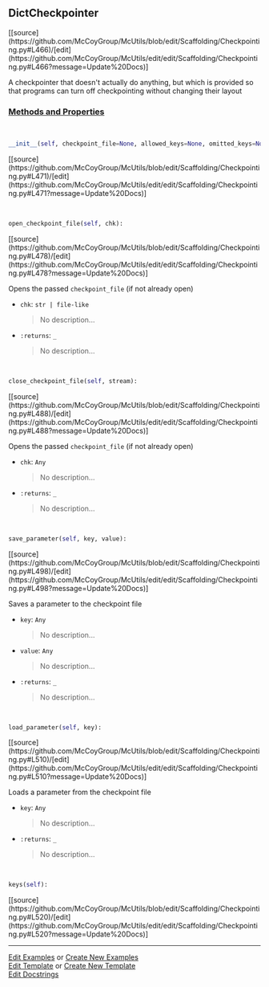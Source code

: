 ## <a id="McUtils.Scaffolding.Checkpointing.DictCheckpointer">DictCheckpointer</a> 
<div class="docs-source-link" markdown="1">
[[source](https://github.com/McCoyGroup/McUtils/blob/edit/Scaffolding/Checkpointing.py#L466)/[edit](https://github.com/McCoyGroup/McUtils/edit/edit/Scaffolding/Checkpointing.py#L466?message=Update%20Docs)]
</div>

A checkpointer that doesn't actually do anything, but which is provided
so that programs can turn off checkpointing without changing their layout

<div class="collapsible-section">
 <div class="collapsible-section collapsible-section-header" markdown="1">
 
### <a class="collapse-link" data-toggle="collapse" href="#methods">Methods and Properties</a> <a class="float-right" data-toggle="collapse" href="#methods"><i class="fa fa-chevron-down"></i></a>

 </div>
 <div class="collapsible-section collapsible-section-body collapse" id="methods" markdown="1">

<a id="McUtils.Scaffolding.Checkpointing.DictCheckpointer.__init__" class="docs-object-method">&nbsp;</a> 
```python
__init__(self, checkpoint_file=None, allowed_keys=None, omitted_keys=None): 
```
<div class="docs-source-link" markdown="1">
[[source](https://github.com/McCoyGroup/McUtils/blob/edit/Scaffolding/Checkpointing.py#L471)/[edit](https://github.com/McCoyGroup/McUtils/edit/edit/Scaffolding/Checkpointing.py#L471?message=Update%20Docs)]
</div>

<a id="McUtils.Scaffolding.Checkpointing.DictCheckpointer.open_checkpoint_file" class="docs-object-method">&nbsp;</a> 
```python
open_checkpoint_file(self, chk): 
```
<div class="docs-source-link" markdown="1">
[[source](https://github.com/McCoyGroup/McUtils/blob/edit/Scaffolding/Checkpointing.py#L478)/[edit](https://github.com/McCoyGroup/McUtils/edit/edit/Scaffolding/Checkpointing.py#L478?message=Update%20Docs)]
</div>

Opens the passed `checkpoint_file` (if not already open)
- `chk`: `str | file-like`
    >No description...
- `:returns`: `_`
    >No description...

<a id="McUtils.Scaffolding.Checkpointing.DictCheckpointer.close_checkpoint_file" class="docs-object-method">&nbsp;</a> 
```python
close_checkpoint_file(self, stream): 
```
<div class="docs-source-link" markdown="1">
[[source](https://github.com/McCoyGroup/McUtils/blob/edit/Scaffolding/Checkpointing.py#L488)/[edit](https://github.com/McCoyGroup/McUtils/edit/edit/Scaffolding/Checkpointing.py#L488?message=Update%20Docs)]
</div>

Opens the passed `checkpoint_file` (if not already open)
- `chk`: `Any`
    >No description...
- `:returns`: `_`
    >No description...

<a id="McUtils.Scaffolding.Checkpointing.DictCheckpointer.save_parameter" class="docs-object-method">&nbsp;</a> 
```python
save_parameter(self, key, value): 
```
<div class="docs-source-link" markdown="1">
[[source](https://github.com/McCoyGroup/McUtils/blob/edit/Scaffolding/Checkpointing.py#L498)/[edit](https://github.com/McCoyGroup/McUtils/edit/edit/Scaffolding/Checkpointing.py#L498?message=Update%20Docs)]
</div>

Saves a parameter to the checkpoint file
- `key`: `Any`
    >No description...
- `value`: `Any`
    >No description...
- `:returns`: `_`
    >No description...

<a id="McUtils.Scaffolding.Checkpointing.DictCheckpointer.load_parameter" class="docs-object-method">&nbsp;</a> 
```python
load_parameter(self, key): 
```
<div class="docs-source-link" markdown="1">
[[source](https://github.com/McCoyGroup/McUtils/blob/edit/Scaffolding/Checkpointing.py#L510)/[edit](https://github.com/McCoyGroup/McUtils/edit/edit/Scaffolding/Checkpointing.py#L510?message=Update%20Docs)]
</div>

Loads a parameter from the checkpoint file
- `key`: `Any`
    >No description...
- `:returns`: `_`
    >No description...

<a id="McUtils.Scaffolding.Checkpointing.DictCheckpointer.keys" class="docs-object-method">&nbsp;</a> 
```python
keys(self): 
```
<div class="docs-source-link" markdown="1">
[[source](https://github.com/McCoyGroup/McUtils/blob/edit/Scaffolding/Checkpointing.py#L520)/[edit](https://github.com/McCoyGroup/McUtils/edit/edit/Scaffolding/Checkpointing.py#L520?message=Update%20Docs)]
</div>

 </div>
</div>




___

[Edit Examples](https://github.com/McCoyGroup/McUtils/edit/gh-pages/ci/examples/McUtils/Scaffolding/Checkpointing/DictCheckpointer.md) or 
[Create New Examples](https://github.com/McCoyGroup/McUtils/new/gh-pages/?filename=ci/examples/McUtils/Scaffolding/Checkpointing/DictCheckpointer.md) <br/>
[Edit Template](https://github.com/McCoyGroup/McUtils/edit/gh-pages/ci/docs/McUtils/Scaffolding/Checkpointing/DictCheckpointer.md) or 
[Create New Template](https://github.com/McCoyGroup/McUtils/new/gh-pages/?filename=ci/docs/templates/McUtils/Scaffolding/Checkpointing/DictCheckpointer.md) <br/>
[Edit Docstrings](https://github.com/McCoyGroup/McUtils/edit/edit/Scaffolding/Checkpointing.py#L466?message=Update%20Docs)